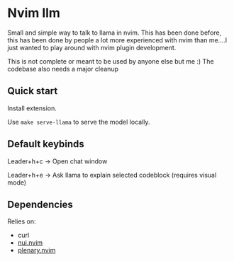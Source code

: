 # Nvim llm

Small and simple way to talk to llama in nvim.
This has been done before, this has been done by people a lot more experienced with nvim than me....I just wanted to play around with nvim plugin development.

This is not complete or meant to be used by anyone else but me :) The codebase also needs a major cleanup

## Quick start

Install extension.

Use `make serve-llama` to serve the model locally.

## Default keybinds

Leader+h+c -> Open chat window

Leader+h+e -> Ask llama to explain selected codeblock (requires visual mode)

## Dependencies

Relies on:

- curl
- [nui.nvim](https://github.com/MunifTanjim/nui.nvim/tree/main)
- [plenary.nvim](https://github.com/nvim-lua/plenary.nvim/)
